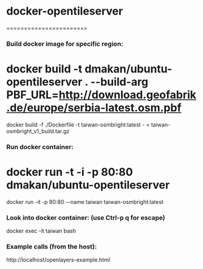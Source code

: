 # docker-opentileserver
=======================

### Build docker image for specific region:
# docker build -t dmakan/ubuntu-opentileserver . --build-arg PBF_URL=http://download.geofabrik.de/europe/serbia-latest.osm.pbf
docker build   -f ./Dockerfile   -t taiwan-osmbright:latest   -    <    taiwan-osmbright_v1_build.tar.gz

### Run docker container:
# docker run -t -i -p 80:80 dmakan/ubuntu-opentileserver
docker run -it -p 80:80 --name taiwan taiwan-osmbright:latest

### Look into docker container:   (use Ctrl-p q for escape)
docker exec -it  taiwan bash

### Example calls (from the host):
http://localhost/openlayers-example.html
